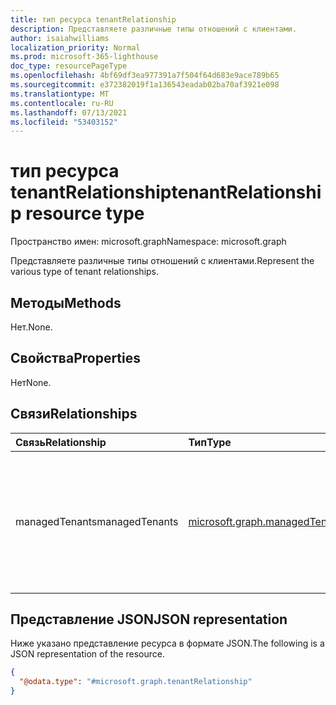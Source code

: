 ```yaml
---
title: тип ресурса tenantRelationship
description: Представляете различные типы отношений с клиентами.
author: isaiahwilliams
localization_priority: Normal
ms.prod: microsoft-365-lighthouse
doc_type: resourcePageType
ms.openlocfilehash: 4bf69df3ea977391a7f504f64d683e9ace789b65
ms.sourcegitcommit: e372382019f1a136543eadab02ba70af3921e098
ms.translationtype: MT
ms.contentlocale: ru-RU
ms.lasthandoff: 07/13/2021
ms.locfileid: "53403152"
---
```

# <a name="tenantrelationship-resource-type"></a><span data-ttu-id="59eeb-103">тип ресурса tenantRelationship</span><span class="sxs-lookup"><span data-stu-id="59eeb-103">tenantRelationship resource type</span></span>

<span data-ttu-id="59eeb-104">Пространство имен: microsoft.graph</span><span class="sxs-lookup"><span data-stu-id="59eeb-104">Namespace: microsoft.graph</span></span>

<span data-ttu-id="59eeb-105">Представляете различные типы отношений с клиентами.</span><span class="sxs-lookup"><span data-stu-id="59eeb-105">Represent the various type of tenant relationships.</span></span>

## <a name="methods"></a><span data-ttu-id="59eeb-106">Методы</span><span class="sxs-lookup"><span data-stu-id="59eeb-106">Methods</span></span>

<span data-ttu-id="59eeb-107">Нет.</span><span class="sxs-lookup"><span data-stu-id="59eeb-107">None.</span></span>

## <a name="properties"></a><span data-ttu-id="59eeb-108">Свойства</span><span class="sxs-lookup"><span data-stu-id="59eeb-108">Properties</span></span>

<span data-ttu-id="59eeb-109">Нет</span><span class="sxs-lookup"><span data-stu-id="59eeb-109">None.</span></span>

## <a name="relationships"></a><span data-ttu-id="59eeb-110">Связи</span><span class="sxs-lookup"><span data-stu-id="59eeb-110">Relationships</span></span>
|<span data-ttu-id="59eeb-111">Связь</span><span class="sxs-lookup"><span data-stu-id="59eeb-111">Relationship</span></span>|<span data-ttu-id="59eeb-112">Тип</span><span class="sxs-lookup"><span data-stu-id="59eeb-112">Type</span></span>|<span data-ttu-id="59eeb-113">Описание</span><span class="sxs-lookup"><span data-stu-id="59eeb-113">Description</span></span>|
|:---|:---|:---|
|<span data-ttu-id="59eeb-114">managedTenants</span><span class="sxs-lookup"><span data-stu-id="59eeb-114">managedTenants</span></span>|[<span data-ttu-id="59eeb-115">microsoft.graph.managedTenants.managedTenant</span><span class="sxs-lookup"><span data-stu-id="59eeb-115">microsoft.graph.managedTenants.managedTenant</span></span>](../resources/managedtenants-managedtenant.md)|<span data-ttu-id="59eeb-116">Операции, доступные для взаимодействия с платформой управления с несколькими клиентами.</span><span class="sxs-lookup"><span data-stu-id="59eeb-116">The operations available to interact with the multi-tenant management platform.</span></span>|

## <a name="json-representation"></a><span data-ttu-id="59eeb-117">Представление JSON</span><span class="sxs-lookup"><span data-stu-id="59eeb-117">JSON representation</span></span>
<span data-ttu-id="59eeb-118">Ниже указано представление ресурса в формате JSON.</span><span class="sxs-lookup"><span data-stu-id="59eeb-118">The following is a JSON representation of the resource.</span></span>
<!-- {
  "blockType": "resource",
  "keyProperty": "id",
  "@odata.type": "microsoft.graph.tenantRelationship",
  "openType": false
}
-->
``` json
{
  "@odata.type": "#microsoft.graph.tenantRelationship"
}
```
